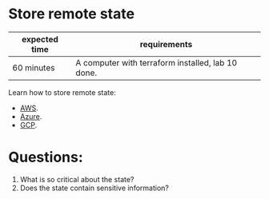 # Store remote state

|expected time|requirements                                     |
|-------------|-------------------------------------------------|
|60 minutes   |A computer with terraform installed, lab 10 done.|

Learn how to store remote state:

- [AWS](https://learn.hashicorp.com/tutorials/terraform/aws-outputs?in=terraform/aws-get-started).
- [Azure](https://learn.hashicorp.com/tutorials/terraform/azure-outputs?in=terraform/azure-get-started).
- [GCP](https://learn.hashicorp.com/tutorials/terraform/google-cloud-platform-outputs?in=terraform/gcp-get-started).

# Questions:

1. What is so critical about the state?
2. Does the state contain sensitive information?
